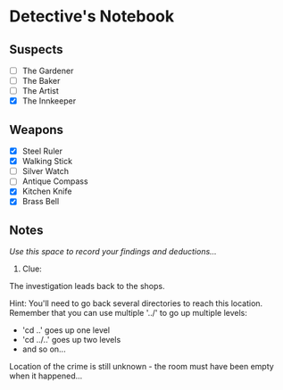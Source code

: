 # Detective's Notebook

## Suspects
- [ ] The Gardener
- [ ] The Baker
- [ ] The Artist
- [x] The Innkeeper

## Weapons
- [x] Steel Ruler
- [x] Walking Stick
- [ ] Silver Watch
- [ ] Antique Compass
- [x] Kitchen Knife
- [x] Brass Bell

## Notes
*Use this space to record your findings and deductions...*

1. Clue:

The investigation leads back to the shops.

Hint: You'll need to go back several directories to reach this location.
Remember that you can use multiple '../' to go up multiple levels:
- 'cd ..'    goes up one level
- 'cd ../..' goes up two levels
- and so on...

Location of the crime is still unknown - the room must have been empty when it happened...

